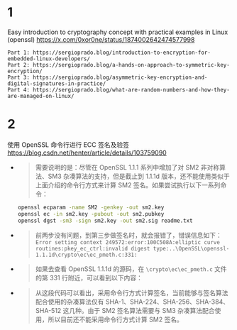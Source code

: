 
# 1

Easy introduction to cryptography concept with practical examples in Linux (openssl) https://x.com/0xor0ne/status/1874002642474577998
```console
Part 1: https://sergioprado.blog/introduction-to-encryption-for-embedded-linux-developers/
Part 2: https://sergioprado.blog/a-hands-on-approach-to-symmetric-key-encryption/
Part 3: https://sergioprado.blog/asymmetric-key-encryption-and-digital-signatures-in-practice/
Part 4: https://sergioprado.blog/what-are-random-numbers-and-how-they-are-managed-on-linux/
```

# 2

使用 OpenSSL 命令行进行 ECC 签名及验签 https://blog.csdn.net/henter/article/details/103759090
- > 需要说明的是：尽管在 OpenSSL 1.1.1 系列中增加了对 SM2 非对称算法、SM3 杂凑算法的支持，但是截止到 1.1.1d 版本，还不能使用类似于上面介绍的命令行方式来计算 SM2 签名。如果尝试执行以下一系列命令：
  ```sh
  openssl ecparam -name SM2 -genkey -out sm2.key
  openssl ec -in sm2.key -pubout -out sm2.pubkey
  openssl dgst -sm3 -sign sm2.key -out sm2.sig readme.txt
  ```
- > 前两步没有问题，到第三步做签名时，就会报错了，错误信息如下：`Error setting context 249572:error:100C508A:elliptic curve routines:pkey_ec_ctrl:invalid digest type:..\OpenSSL\openssl-1.1.1d\crypto\ec\ec_pmeth.c:331:`
- > 如果去查看 OpenSSL 1.1.1d 的源码，在 `\crypto\ec\ec_pmeth.c` 文件的第 331 行附近，可以看到以下内容：
- > 从这段代码可以看出，采用命令行方式计算签名，当前能够与签名算法配合使用的杂凑算法仅有 SHA-1、SHA-224、SHA-256、SHA-384、SHA-512 这几种。由于 SM2 签名算法需要与 SM3 杂凑算法配合使用，所以目前还不能采用命令行方式计算 SM2 签名。

